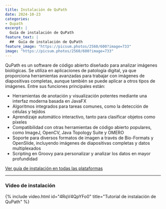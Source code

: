 ```yaml
---
title: Instalación de QuPath
date: 2024-10-23
categories:
- Qupath
excerpt: |
  Guía de instalación de QuPath
feature_text: |
  ##  Guía de instalación de QuPath  
feature_image: "https://picsum.photos/2560/600?image=733"
image: "https://picsum.photos/2560/600?image=733"
---
```


QuPath es un software de código abierto diseñado para analizar imágenes biológicas.
Se utiliza en aplicaciones de patología digital, ya que proporciona herramientas avanzadas para trabajar con imágenes de diapositivas completas, aunque también se puede aplicar a otros tipos de imágenes.
Entre sus funciones principales están:
<ul>
    <li>Herramientas de anotación y visualización potentes mediante una interfaz moderna basada en JavaFX</li>
    <li>Algoritmos integrados para tareas comunes, como la detección de células y tejidos</li>
    <li>Aprendizaje automático interactivo, tanto para clasificar objetos como píxeles</li>
    <li>Compatibilidad con otras herramientas de código abierto populares, como ImageJ, OpenCV, Java Topology Suite y OMERO</li>
    <li>Soporte para diversos formatos de imagen a través de Bio-Formats y OpenSlide, incluyendo imágenes de diapositivas completas y datos multiplexados</li>
    <li>Scripting en Groovy para personalizar y analizar los datos en mayor profundidad</li>
</ul>

[Ver guía de instalación en todas las plataformas](https://qupath.readthedocs.io/en/stable/docs/intro/installation.html)

---

### Video de instalación

{% include video.html id="4RqV4QpYFo0" title="Tutorial de instalación de QuPath" %}
